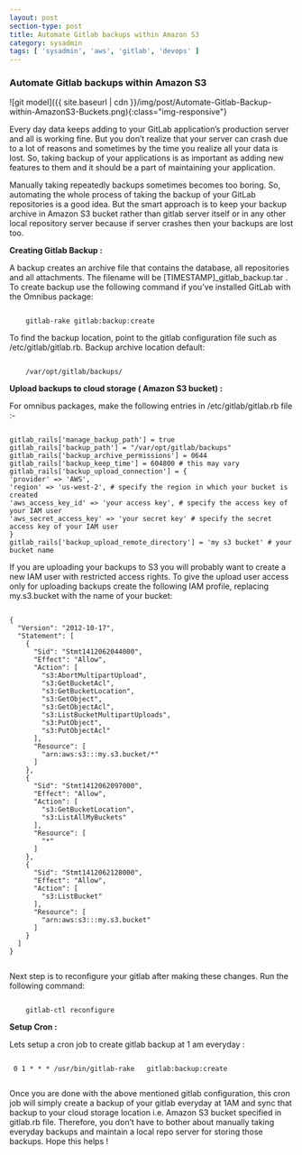 ```yaml
---
layout: post
section-type: post
title: Automate Gitlab backups within Amazon S3 
category: sysadmin 
tags: [ 'sysadmin', 'aws', 'gitlab', 'devops' ]
--- 
```


### Automate Gitlab backups within Amazon S3

![git model]({{ site.baseurl | cdn }}/img/post/Automate-Gitlab-Backup-within-AmazonS3-Buckets.png){:class="img-responsive"}

Every day data keeps adding to your GitLab application’s production server and all is working fine. But you don’t realize that your server can crash due to a lot of reasons and sometimes by the time you realize all your data is lost. So, taking backup of your applications is as important as adding new features to them and it should be a part of maintaining your application.

Manually taking repeatedly backups sometimes becomes too boring. So, automating the whole process of taking the backup of your GitLab repositories is a good idea. But the smart approach is to keep your backup archive in Amazon S3 bucket rather than gitlab server itself or in any other local repository server because if server crashes then your backups are lost too.

<strong>Creating Gitlab Backup :</strong>

A backup creates an archive file that contains the database, all repositories and all attachments. The filename will be [TIMESTAMP]_gitlab_backup.tar . To create backup use the following command if you’ve installed GitLab with the Omnibus package:
<pre><code data-trim class="yaml">
	gitlab-rake gitlab:backup:create
</code></pre>

To find the backup location, point to the gitlab configuration file such as /etc/gitlab/gitlab.rb. Backup archive location default:

<pre><code data-trim class="yaml">
	/var/opt/gitlab/backups/
</code></pre>

<strong>Upload backups to cloud storage ( Amazon S3 bucket) :</strong>

For omnibus packages, make the following entries in /etc/gitlab/gitlab.rb file :-
<pre><code data-trim class="yaml">
gitlab_rails['manage_backup_path'] = true
gitlab_rails['backup_path'] = "/var/opt/gitlab/backups"
gitlab_rails['backup_archive_permissions'] = 0644 
gitlab_rails['backup_keep_time'] = 604800 # this may vary
gitlab_rails['backup_upload_connection'] = {
'provider' => 'AWS',
'region' => 'us-west-2', # specify the region in which your bucket is created
'aws_access_key_id' => 'your access key', # specify the access key of your IAM user
'aws_secret_access_key' => 'your secret key' # specify the secret access key of your IAM user
}
gitlab_rails['backup_upload_remote_directory'] = 'my s3 bucket' # your bucket name
</code></pre>

If you are uploading your backups to S3 you will probably want to create a new IAM user with restricted access rights. To give the upload user access only for uploading backups create the following IAM profile, replacing my.s3.bucket with the name of your bucket:

<pre><code data-trim class="yaml">
{
  "Version": "2012-10-17",
  "Statement": [
    {
      "Sid": "Stmt1412062044000",
      "Effect": "Allow",
      "Action": [
        "s3:AbortMultipartUpload",
        "s3:GetBucketAcl",
        "s3:GetBucketLocation",
        "s3:GetObject",
        "s3:GetObjectAcl",
        "s3:ListBucketMultipartUploads",
        "s3:PutObject",
        "s3:PutObjectAcl"
      ],
      "Resource": [
        "arn:aws:s3:::my.s3.bucket/*"
      ]
    },
    {
      "Sid": "Stmt1412062097000",
      "Effect": "Allow",
      "Action": [
        "s3:GetBucketLocation",
        "s3:ListAllMyBuckets"
      ],
      "Resource": [
        "*"
      ]
    },
    {
      "Sid": "Stmt1412062128000",
      "Effect": "Allow",
      "Action": [
        "s3:ListBucket"
      ],
      "Resource": [
        "arn:aws:s3:::my.s3.bucket"
      ]
    }
  ]
}

</code></pre>

Next step is to reconfigure your gitlab after making these changes. Run the following command:

<pre><code data-trim class="yaml">
	gitlab-ctl reconfigure
</code></pre>

<strong>Setup Cron :</strong>

Lets setup a cron job to create gitlab backup at 1 am everyday :

 <pre><code data-trim class="yaml">
 0 1 * * * /usr/bin/gitlab-rake   gitlab:backup:create
 </code></pre>

 
Once you are done with the above mentioned gitlab configuration, this cron job will simply create a backup of your gitlab everyday at 1AM and sync that backup to your cloud storage location i.e. Amazon S3 bucket specified in gitlab.rb file. Therefore, you don’t have to bother about manually taking everyday backups and maintain a local repo server for storing those backups. Hope this helps !

